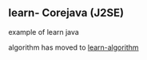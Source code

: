 ## learn- Corejava (J2SE)
example of learn java

algorithm has moved to [learn-algorithm](https://github.com/wcong/learn-algorithm)


